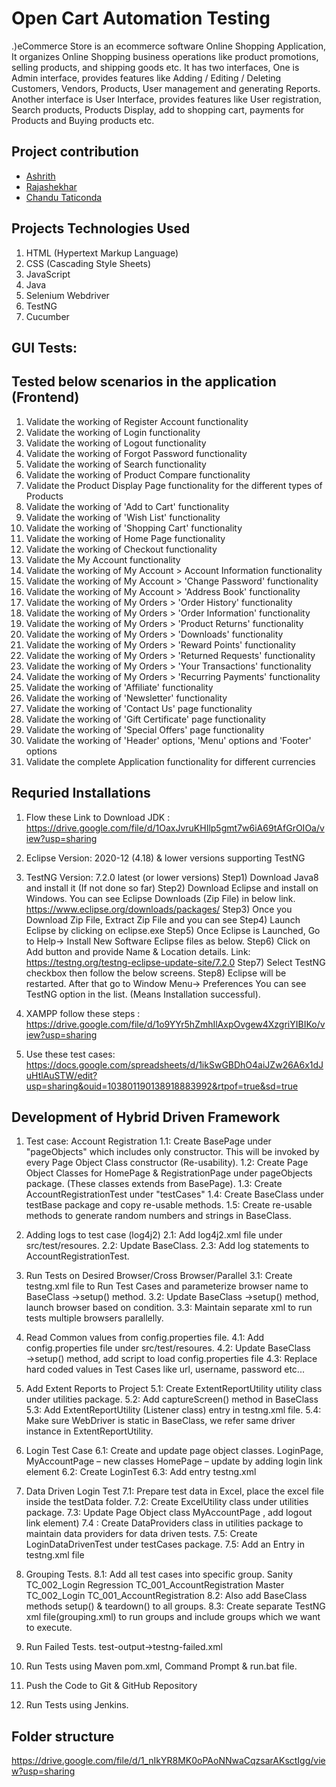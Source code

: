 # Open Cart Automation Testing

.)eCommerce Store is an ecommerce software Online Shopping Application, It organizes Online Shopping business operations like product promotions, selling products, and shipping goods etc. 
  It has two interfaces, One is Admin interface, provides features like Adding / Editing / Deleting Customers, Vendors, Products, User management and generating Reports. 
  Another interface is User Interface, provides features like User registration, Search products, Products Display, add to shopping cart, payments for Products and Buying products etc.

## Project contribution

 - [Ashrith]()
 - [Rajashekhar]()
 - [Chandu Taticonda]()

## Projects Technologies Used

1.  HTML (Hypertext Markup Language)               
2. CSS  (Cascading Style Sheets)         
3. JavaScript                                                      
4. Java                                                            
5. Selenium Webdriver                                              
6. TestNG                                                          
7. Cucumber

## GUI Tests:
## Tested below scenarios in the application (Frontend)
1. Validate the working of Register Account functionality
2. Validate the working of Login functionality
3. Validate the working of Logout functionality
4. Validate the working of Forgot Password functionality
5. Validate the working of Search functionality
6. Validate the working of Product Compare functionality
7. Validate the Product Display Page functionality for the different types of Products
8. Validate the working of 'Add to Cart' functionality
9. Validate the working of 'Wish List' functionality
10. Validate the working of 'Shopping Cart' functionality
11. Validate the working of Home Page functionality
12. Validate the working of Checkout functionality
13. Validate the My Account functionality
14. Validate the working of My Account > Account Information functionality
15. Validate the working of My Account > 'Change Password' functionality
16. Validate the working of My Account > 'Address Book' functionality
17. Validate the working of My Orders > 'Order History' functionality
18. Validate the working of My Orders > 'Order Information' functionality
19. Validate the working of My Orders > 'Product Returns' functionality
20. Validate the working of My Orders > 'Downloads' functionality
21. Validate the working of My Orders > 'Reward Points' functionality
22. Validate the working of My Orders > 'Returned Requests' functionality
23. Validate the working of My Orders > 'Your Transactions' functionality
24. Validate the working of My Orders > 'Recurring Payments' functionality
25. Validate the working of 'Affiliate' functionality
26. Validate the working of 'Newsletter' functionality
27. Validate the working of 'Contact Us' page functionality
28. Validate the working of 'Gift Certificate' page functionality
29. Validate the working of 'Special Offers' page functionality
30. Validate the working of 'Header' options, 'Menu' options and 'Footer' options
31. Validate the complete Application functionality for different currencies

 ## Requried Installations
1) Flow these Link to Download JDK : https://drive.google.com/file/d/1OaxJvruKHIlp5gmt7w6iA69tAfGrOIOa/view?usp=sharing
2) Eclipse Version: 2020-12 (4.18) & lower versions supporting TestNG
3) TestNG Version: 7.2.0 latest (or lower versions)
    Step1) Download Java8 and install it (If not done so far)
    Step2) Download Eclipse and install on Windows. 
           You can see Eclipse Downloads (Zip File) in below link.
           https://www.eclipse.org/downloads/packages/
    Step3) Once you Download Zip File, Extract Zip File and you can see
    Step4) Launch Eclipse by clicking on eclipse.exe
    Step5) Once Eclipse is Launched, Go to Help→ Install New Software
           Eclipse files as below.
    Step6) Click on Add button and provide Name & Location details.
           Link: https://testng.org/testng-eclipse-update-site/7.2.0
    Step7) Select TestNG checkbox then follow the below screens.
    Step8) Eclipse will be restarted. After that go to Window Menu→
           Preferences
           You can see TestNG option in the list. (Means Installation successful).

3) XAMPP follow these steps : https://drive.google.com/file/d/1o9YYr5hZmhIlAxpOvgew4XzgriYIBIKo/view?usp=sharing
4) Use these test cases: https://docs.google.com/spreadsheets/d/1ikSwGBDhO4aiJZw26A6x1dJuHtlAuSTW/edit?usp=sharing&ouid=103801190138918883992&rtpof=true&sd=true

## Development of Hybrid Driven Framework

1) Test case: Account Registration
1.1: Create BasePage under "pageObjects" which includes only constructor. This will be invoked by
every Page Object Class constructor (Re-usability).
1.2: Create Page Object Classes for HomePage & RegistrationPage under pageObjects package.
(These classes extends from BasePage).
1.3: Create AccountRegistrationTest under "testCases"
1.4: Create BaseClass under testBase package and copy re-usable methods.
1.5: Create re-usable methods to generate random numbers and strings in BaseClass.

2) Adding logs to test case (log4j2)
2.1: Add log4j2.xml file under src/test/resoures.
2.2: Update BaseClass.
2.3: Add log statements to AccountRegistrationTest.

3) Run Tests on Desired Browser/Cross Browser/Parallel
3.1: Create testng.xml file to Run Test Cases and parameterize browser name to BaseClass
→setup() method.
3.2: Update BaseClass →setup() method, launch browser based on condition.
3.3: Maintain separate xml to run tests multiple browsers parallelly.

4) Read Common values from config.properties file.
4.1: Add config.properties file under src/test/resoures.
4.2: Update BaseClass →setup() method, add script to load config.properties file
4.3: Replace hard coded values in Test Cases like url, username, password etc...

5) Add Extent Reports to Project
5.1: Create ExtentReportUtility utility class under utilities package.
5.2: Add captureScreen() method in BaseClass
5.3: Add ExtentReportUtility (Listener class) entry in testng.xml file.
5.4: Make sure WebDriver is static in BaseClass, we refer same driver instance in ExtentReportUtility.

6) Login Test Case
6.1: Create and update page object classes.
LoginPage, MyAccountPage – new classes
HomePage – update by adding login link element
6.2: Create LoginTest
6.3: Add entry testng.xml


7) Data Driven Login Test
7.1: Prepare test data in Excel, place the excel file inside the testData folder.
7.2: Create ExcelUtility class under utilities package.
7.3: Update Page Object class MyAccountPage , add logout link element)
7.4 : Create DataProviders class in utilities package to maintain data providers for data driven tests.
7.5: Create LoginDataDrivenTest under testCases package.
7.5: Add an Entry in testng.xml file


8) Grouping Tests.
8.1: Add all test cases into specific group.
Sanity
   TC_002_Login
Regression
    TC_001_AccountRegistration
Master
   TC_002_Login
   TC_001_AccountRegistration
8.2: Also add BaseClass methods setup() & teardown() to all groups.
8.3: Create separate TestNG xml file(grouping.xml) to run groups and include groups which we want to execute.

9) Run Failed Tests.
test-output→testng-failed.xml
10) Run Tests using Maven pom.xml, Command Prompt & run.bat file.
11) Push the Code to Git & GitHub Repository
12) Run Tests using Jenkins.

## Folder structure
https://drive.google.com/file/d/1_nIkYR8MK0oPAoNNwaCqzsarAKsctIgg/view?usp=sharing























